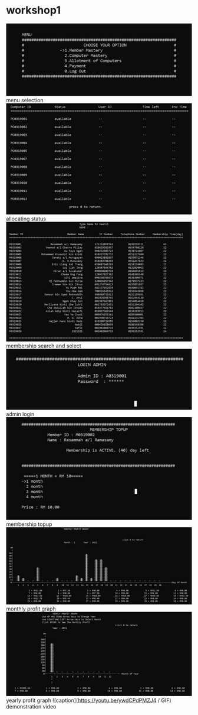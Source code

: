 # workshop1
![alt text](Picture10.jpg)
menu selection
![alt text](Picture2.jpg)
allocating status
![alt text](Picture3.jpg)
membership search and select
![alt text](Picture4.jpg)
admin login
![alt text](Picture5.jpg)
membership topup
![alt text](Picture6.jpg)
monthly profit graph
![alt text](Picture7.jpg)
yearly profit graph
![caption](https://youtu.be/ywdCPdPMZJ4 / GIF)
demonstration video

